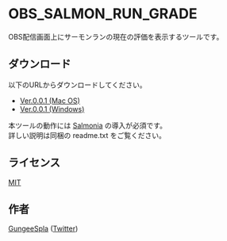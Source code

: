 OBS_SALMON_RUN_GRADE
====
OBS配信画面上にサーモンランの現在の評価を表示するツールです。

## ダウンロード

以下のURLからダウンロードしてください。
- [Ver.0.0.1 (Mac OS)](https://gungeespla.github.io/obs_salmon_run_grade/release/obs-salmon-run-grade-0.0.1-mac.zip)
- [Ver.0.0.1 (Windows)](https://gungeespla.github.io/obs_salmon_run_grade/release/obs-salmon-run-grade-0.0.1-win.zip)

本ツールの動作には [Salmonia](https://tkgstrator.work/?p=25503) の導入が必須です。  
詳しい説明は同梱の readme.txt をご覧ください。

## ライセンス

[MIT](https://github.com/GungeeSpla/salmonitor/blob/master/LICENSE)

## 作者

[GungeeSpla](https://github.com/GungeeSpla) ([Twitter](https://twitter.com/GungeeSpla))
